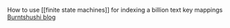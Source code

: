 How to use [[finite state machines]] for indexing a billion text key mappings
 [Burntshushi blog](https://blog.burntsushi.net/transducers/)
 
